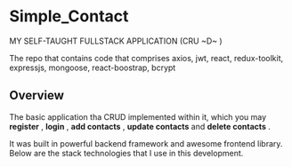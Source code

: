 # Simple_Contact

MY SELF-TAUGHT FULLSTACK APPLICATION (CRU ~D~ )

The repo that contains code that comprises axios, jwt, react, redux-toolkit, expressjs, mongoose, react-boostrap, bcrypt

## Overview

The basic application tha CRUD implemented within it, which you may __register__ , __login__ , __add contacts__ , __update contacts__  and __delete contacts__ . 

It was built in powerful backend framework and awesome frontend library. Below are the stack technologies that I use in this development.




